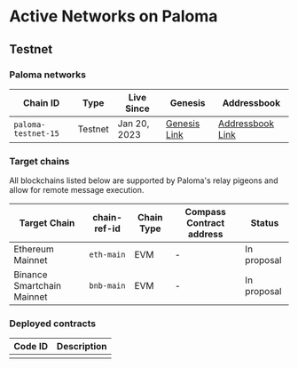 # Active Networks on Paloma

## Testnet
### Paloma networks 

|Chain ID| Type|Live Since | Genesis|Addressbook|
|-------|------|------|------|------|
| `paloma-testnet-15`| Testnet|Jan 20, 2023 |[Genesis Link](https://raw.githubusercontent.com/palomachain/testnet/master/paloma-testnet-15/genesis.json)| [Addressbook Link](https://raw.githubusercontent.com/palomachain/testnet/master/paloma-testnet-15/addrbook.json)|

### Target chains 

All blockchains listed below are supported by Paloma's relay pigeons and allow for remote message execution.

|Target Chain|chain-ref-id|Chain Type|Compass Contract address|Status|
|------------|------------|----------|------------------------|------|
|Ethereum Mainnet|`eth-main`|EVM| - |In proposal|
|Binance Smartchain Mainnet|`bnb-main`|EVM| - |In proposal|


### Deployed contracts 

|Code ID|Description|
|-------|-----------| 
|    | |